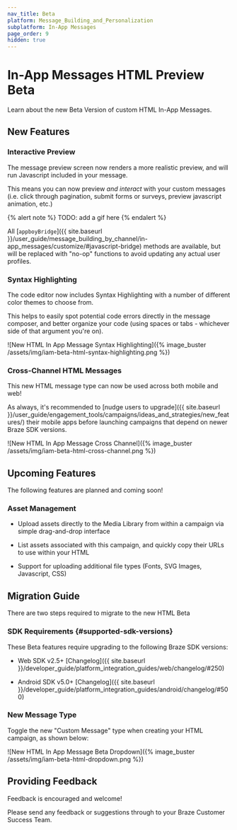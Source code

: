 ```yaml
---
nav_title: Beta
platform: Message_Building_and_Personalization
subplatform: In-App Messages
page_order: 9
hidden: true
---
```


# In-App Messages HTML Preview Beta

Learn about the new Beta Version of custom HTML In-App Messages.

## New Features

### Interactive Preview

The message preview screen now renders a more realistic preview, and will run Javascript included in your message.

This means you can now preview _and interact_ with your custom messages (i.e. click through pagination, submit forms or surveys, preview javascript animation, etc.)

{% alert note %}
TODO: add a gif here 
{% endalert %}

All [`appboyBridge`]({{ site.baseurl }}/user_guide/message_building_by_channel/in-app_messages/customize/#javascript-bridge) methods are available, but will be replaced with "no-op" functions to avoid updating any actual user profiles.


### Syntax Highlighting

The code editor now includes Syntax Highlighting with a number of different color themes to choose from.

This helps to easily spot potential code errors directly in the message composer, and better organize your code (using spaces or tabs - whichever side of that argument you're on).

![New HTML In App Message Syntax Highlighting]({% image_buster /assets/img/iam-beta-html-syntax-highlighting.png %})

### Cross-Channel HTML Messages

This new HTML message type can now be used across both mobile and web!

As always, it's recommended to [nudge users to upgrade]({{ site.baseurl }}/user_guide/engagement_tools/campaigns/ideas_and_strategies/new_features/) their mobile apps before launching campaigns that depend on newer Braze SDK versions.

![New HTML In App Message Cross Channel]({% image_buster /assets/img/iam-beta-html-cross-channel.png %})

## Upcoming Features

The following features are planned and coming soon!

### Asset Management

* Upload assets directly to the Media Library from within a campaign via simple drag-and-drop interface

* List assets associated with this campaign, and quickly copy their URLs to use within your HTML

* Support for uploading additional file types (Fonts, SVG Images, Javascript, CSS)


## Migration Guide

There are two steps required to migrate to the new HTML Beta

### SDK Requirements {#supported-sdk-versions}

These Beta features require upgrading to the following Braze SDK versions:

* Web SDK v2.5+ [Changelog]({{ site.baseurl }}/developer_guide/platform_integration_guides/web/changelog/#250)

* Android SDK v5.0+ [Changelog]({{ site.baseurl }}/developer_guide/platform_integration_guides/android/changelog/#500)

### New Message Type

Toggle the new "Custom Message" type when creating your HTML campaign, as shown below:

![New HTML In App Message Beta Dropdown]({% image_buster /assets/img/iam-beta-html-dropdown.png %})

## Providing Feedback

Feedback is encouraged and welcome! 

Please send any feedback or suggestions through to your Braze Customer Success Team.
